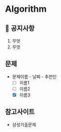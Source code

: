 # Algorithm

## 📜 공지사항
1. 무엇
2. 무엇

## 문제
* 문제이름 - 날짜 - 추천인
  * [ ] 이름1
  * [ ] 이름2
  * [x] 이름3 

## 참고사이트
* 삼성기출문제
